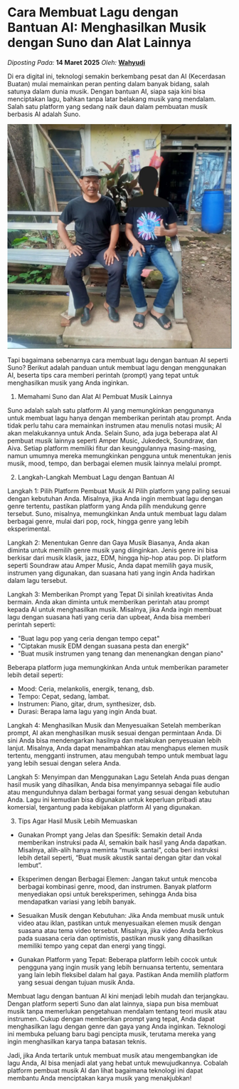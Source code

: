 # Cara Membuat Lagu dengan Bantuan AI: Menghasilkan Musik dengan Suno dan Alat Lainnya

_Diposting Pada:_ **14 Maret 2025**
_Oleh:_  [**Wahyudi**](../author/wahyudi.html)

Di era digital ini, teknologi semakin berkembang pesat dan AI (Kecerdasan Buatan) mulai memainkan peran penting dalam banyak bidang, salah satunya dalam dunia musik. Dengan bantuan AI, siapa saja kini bisa menciptakan lagu, bahkan tanpa latar belakang musik yang mendalam. Salah satu platform yang sedang naik daun dalam pembuatan musik berbasis AI adalah Suno.

![Cara Membuat Lagu dengan Bantuan AI](https://raw.githubusercontent.com/bandarlaundry/blog/refs/heads/images/bl-ade-dari-sulawesi-ke-bogor-demi-ikut-kelas-sabun.webp)


Tapi bagaimana sebenarnya cara membuat lagu dengan bantuan AI seperti Suno? Berikut adalah panduan untuk membuat lagu dengan menggunakan AI, beserta tips cara memberi perintah (prompt) yang tepat untuk menghasilkan musik yang Anda inginkan.

1. Memahami Suno dan Alat AI Pembuat Musik Lainnya

Suno adalah salah satu platform AI yang memungkinkan penggunanya untuk membuat lagu hanya dengan memberikan perintah atau prompt. Anda tidak perlu tahu cara memainkan instrumen atau menulis notasi musik; AI akan melakukannya untuk Anda. Selain Suno, ada juga beberapa alat AI pembuat musik lainnya seperti Amper Music, Jukedeck, Soundraw, dan Aiva.
Setiap platform memiliki fitur dan keunggulannya masing-masing, namun umumnya mereka memungkinkan pengguna untuk menentukan jenis musik, mood, tempo, dan berbagai elemen musik lainnya melalui prompt.

2. Langkah-Langkah Membuat Lagu dengan Bantuan AI

Langkah 1: Pilih Platform Pembuat Musik AI
Pilih platform yang paling sesuai dengan kebutuhan Anda. Misalnya, jika Anda ingin membuat lagu dengan genre tertentu, pastikan platform yang Anda pilih mendukung genre tersebut. Suno, misalnya, memungkinkan Anda untuk membuat lagu dalam berbagai genre, mulai dari pop, rock, hingga genre yang lebih eksperimental.

Langkah 2: Menentukan Genre dan Gaya Musik
Biasanya, Anda akan diminta untuk memilih genre musik yang diinginkan. Jenis genre ini bisa berkisar dari musik klasik, jazz, EDM, hingga hip-hop atau pop. Di platform seperti Soundraw atau Amper Music, Anda dapat memilih gaya musik, instrumen yang digunakan, dan suasana hati yang ingin Anda hadirkan dalam lagu tersebut.

Langkah 3: Memberikan Prompt yang Tepat
Di sinilah kreativitas Anda bermain. Anda akan diminta untuk memberikan perintah atau prompt kepada AI untuk menghasilkan musik. Misalnya, jika Anda ingin membuat lagu dengan suasana hati yang ceria dan upbeat, Anda bisa memberi perintah seperti:
- "Buat lagu pop yang ceria dengan tempo cepat"
- "Ciptakan musik EDM dengan suasana pesta dan energik"
- "Buat musik instrumen yang tenang dan menenangkan dengan piano"

Beberapa platform juga memungkinkan Anda untuk memberikan parameter lebih detail seperti:
- Mood: Ceria, melankolis, energik, tenang, dsb.
- Tempo: Cepat, sedang, lambat.
- Instrumen: Piano, gitar, drum, synthesizer, dsb.
- Durasi: Berapa lama lagu yang ingin Anda buat.

Langkah 4: Menghasilkan Musik dan Menyesuaikan
Setelah memberikan prompt, AI akan menghasilkan musik sesuai dengan permintaan Anda. Di sini Anda bisa mendengarkan hasilnya dan melakukan penyesuaian lebih lanjut. Misalnya, Anda dapat menambahkan atau menghapus elemen musik tertentu, mengganti instrumen, atau mengubah tempo untuk membuat lagu yang lebih sesuai dengan selera Anda.

Langkah 5: Menyimpan dan Menggunakan Lagu
Setelah Anda puas dengan hasil musik yang dihasilkan, Anda bisa menyimpannya sebagai file audio atau mengunduhnya dalam berbagai format yang sesuai dengan kebutuhan Anda. Lagu ini kemudian bisa digunakan untuk keperluan pribadi atau komersial, tergantung pada kebijakan platform AI yang digunakan.

3. Tips Agar Hasil Musik Lebih Memuaskan
- Gunakan Prompt yang Jelas dan Spesifik: Semakin detail Anda memberikan instruksi pada AI, semakin baik hasil yang Anda dapatkan. Misalnya, alih-alih hanya meminta “musik santai”, coba beri instruksi lebih detail seperti, “Buat musik akustik santai dengan gitar dan vokal lembut”.
  
- Eksperimen dengan Berbagai Elemen: Jangan takut untuk mencoba berbagai kombinasi genre, mood, dan instrumen. Banyak platform menyediakan opsi untuk bereksperimen, sehingga Anda bisa mendapatkan variasi yang lebih banyak.

- Sesuaikan Musik dengan Kebutuhan: Jika Anda membuat musik untuk video atau iklan, pastikan untuk menyesuaikan elemen musik dengan suasana atau tema video tersebut. Misalnya, jika video Anda berfokus pada suasana ceria dan optimistis, pastikan musik yang dihasilkan memiliki tempo yang cepat dan energi yang tinggi.

- Gunakan Platform yang Tepat: Beberapa platform lebih cocok untuk pengguna yang ingin musik yang lebih bernuansa tertentu, sementara yang lain lebih fleksibel dalam hal gaya. Pastikan Anda memilih platform yang sesuai dengan tujuan musik Anda.

Membuat lagu dengan bantuan AI kini menjadi lebih mudah dan terjangkau. Dengan platform seperti Suno dan alat lainnya, siapa pun bisa membuat musik tanpa memerlukan pengetahuan mendalam tentang teori musik atau instrumen. Cukup dengan memberikan prompt yang tepat, Anda dapat menghasilkan lagu dengan genre dan gaya yang Anda inginkan. Teknologi ini membuka peluang baru bagi pencipta musik, terutama mereka yang ingin menghasilkan karya tanpa batasan teknis.

Jadi, jika Anda tertarik untuk membuat musik atau mengembangkan ide lagu Anda, AI bisa menjadi alat yang hebat untuk mewujudkannya. Cobalah platform pembuat musik AI dan lihat bagaimana teknologi ini dapat membantu Anda menciptakan karya musik yang menakjubkan!
